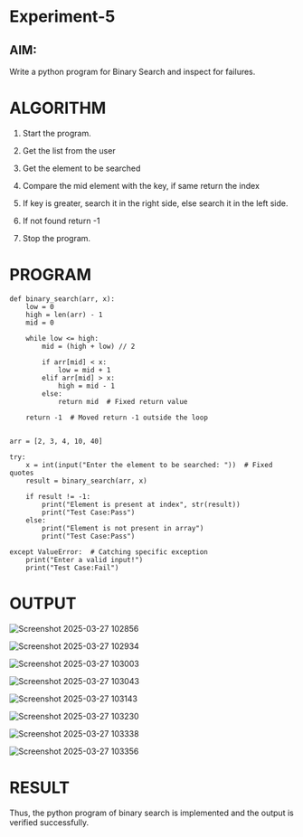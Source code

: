 # Experiment-5
## AIM:
Write a python program for Binary Search and inspect for failures. 

# ALGORITHM

1. Start the program.

2. Get the list from the user

3. Get the element to be searched

4. Compare the mid element with the key, if same return the index

5. If key is greater, search it in the right side, else search it in the left side.

6. If not found return -1

7. Stop the program. 

 # PROGRAM
~~~
def binary_search(arr, x):
    low = 0
    high = len(arr) - 1
    mid = 0

    while low <= high:
        mid = (high + low) // 2

        if arr[mid] < x:
            low = mid + 1
        elif arr[mid] > x:
            high = mid - 1
        else:
            return mid  # Fixed return value

    return -1  # Moved return -1 outside the loop


arr = [2, 3, 4, 10, 40]

try:
    x = int(input("Enter the element to be searched: "))  # Fixed quotes
    result = binary_search(arr, x)

    if result != -1:
        print("Element is present at index", str(result))
        print("Test Case:Pass")
    else:
        print("Element is not present in array")
        print("Test Case:Pass")

except ValueError:  # Catching specific exception
    print("Enter a valid input!")
    print("Test Case:Fail")

~~~
 # OUTPUT
 ![Screenshot 2025-03-27 102856](https://github.com/user-attachments/assets/ab39b00b-0a56-4a4a-af75-cf3a02c50be6)

 ![Screenshot 2025-03-27 102934](https://github.com/user-attachments/assets/77e68a29-50f0-4387-8ac9-a3d9863bd4fe)

![Screenshot 2025-03-27 103003](https://github.com/user-attachments/assets/faedb4e6-ab6a-4af8-a9a8-576613154fac)

![Screenshot 2025-03-27 103043](https://github.com/user-attachments/assets/132c198d-4b38-461d-a646-2775f76907c3)

![Screenshot 2025-03-27 103143](https://github.com/user-attachments/assets/f23afe2a-101f-44ba-b87b-2a55322f2ada)

![Screenshot 2025-03-27 103230](https://github.com/user-attachments/assets/cb34e09c-f77a-4bc8-9326-470448c59ab4)

![Screenshot 2025-03-27 103338](https://github.com/user-attachments/assets/9b057896-e3b6-42aa-a9af-1710ce2eb5f1)

![Screenshot 2025-03-27 103356](https://github.com/user-attachments/assets/7d6af16c-4363-4807-9879-fac2046a0968)


# RESULT

Thus, the python program of binary search is implemented and the output is verified
successfully. 
